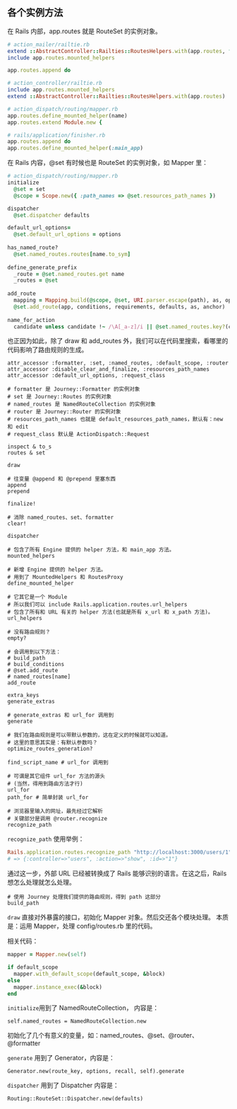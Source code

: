 ## 各个实例方法

在 Rails 内部，app.routes 就是 RouteSet 的实例对象。

```ruby
# action_mailer/railtie.rb
extend ::AbstractController::Railties::RoutesHelpers.with(app.routes, false)
include app.routes.mounted_helpers

app.routes.append do

# action_controller/railtie.rb
include app.routes.mounted_helpers
extend ::AbstractController::Railties::RoutesHelpers.with(app.routes)

# action_dispatch/routing/mapper.rb
app.routes.define_mounted_helper(name)
app.routes.extend Module.new {

# rails/application/finisher.rb
app.routes.append do
app.routes.define_mounted_helper(:main_app)
```

在 Rails 内容，@set 有时候也是 RouteSet 的实例对象，如 Mapper 里：

```ruby
# action_dispatch/routing/mapper.rb
initialize
  @set = set
  @scope = Scope.new({ :path_names => @set.resources_path_names })

dispatcher
  @set.dispatcher defaults

default_url_options=
  @set.default_url_options = options
  
has_named_route?
  @set.named_routes.routes[name.to_sym]
  
define_generate_prefix
  _route = @set.named_routes.get name
  _routes = @set
  
add_route
  mapping = Mapping.build(@scope, @set, URI.parser.escape(path), as, options)
  @set.add_route(app, conditions, requirements, defaults, as, anchor)
  
name_for_action
  candidate unless candidate !~ /\A[_a-z]/i || @set.named_routes.key?(candidate)
```

也正因为如此，除了 draw 和 add_routes 外，我们可以在代码里搜索，看哪里的代码影响了路由规则的生成。

```
attr_accessor :formatter, :set, :named_routes, :default_scope, :router
attr_accessor :disable_clear_and_finalize, :resources_path_names
attr_accessor :default_url_options, :request_class

# formatter 是 Journey::Formatter 的实例对象
# set 是 Journey::Routes 的实例对象
# named_routes 是 NamedRouteCollection 的实例对象
# router 是 Journey::Router 的实例对象
# resources_path_names 也就是 default_resources_path_names，默认有：new 和 edit
# request_class 默认是 ActionDispatch::Request
```

```
inspect & to_s
routes & set

draw

# 往变量 @append 和 @prepend 里塞东西
append
prepend

finalize!

# 消除 named_routes、set、formatter
clear!

dispatcher

# 包含了所有 Engine 提供的 helper 方法，和 main_app 方法。
mounted_helpers

# 新增 Engine 提供的 helper 方法。
# 用到了 MountedHelpers 和 RoutesProxy
define_mounted_helper

# 它其它是一个 Module
# 所以我们可以 include Rails.application.routes.url_helpers
# 包含了所有和 URL 有关的 helper 方法(也就是所有 x_url 和 x_path 方法)。
url_helpers

# 没有路由规则？
empty?

# 会调用到以下方法：
# build_path
# build_conditions
# @set.add_route
# named_routes[name]
add_route

extra_keys
generate_extras

# generate_extras 和 url_for 调用到
generate

# 我们在路由规则是可以带默认参数的，这在定义的时候就可以知道。
# 这里的意思其实是：有默认参数吗？
optimize_routes_generation?

find_script_name # url_for 调用到

# 可谓是其它组件 url_for 方法的源头
# (当然，得用到路由方法才行)
url_for
path_for # 简单封装 url_for

# 浏览器里输入的网址，最先经过它解析
# 关键部分是调用 @router.recognize
recognize_path
```

`recognize_path` 使用举例：

```ruby
Rails.application.routes.recognize_path "http://localhost:3000/users/1"
# => {:controller=>"users", :action=>"show", :id=>"1"}
```

通过这一步，外部 URL 已经被转换成了 Rails 能够识别的语言。在这之后，Rails 想怎么处理就怎么处理。

```
# 使用 Journey 处理我们提供的路由规则，得到 path 这部分
build_path
```

`draw` 直接对外暴露的接口，初始化 Mapper 对象。然后交还各个模块处理。
本质是：运用 Mapper，处理 config/routes.rb 里的代码。

相关代码：

```ruby
mapper = Mapper.new(self)

if default_scope
  mapper.with_default_scope(default_scope, &block)
else
  mapper.instance_exec(&block)
end
```

`initialize`用到了 NamedRouteCollection， 内容是：

```
self.named_routes = NamedRouteCollection.new
```

初始化了几个有意义的变量，如：named_routes、@set、@router、@formatter

`generate` 用到了 Generator，内容是：

```
Generator.new(route_key, options, recall, self).generate
```

`dispatcher` 用到了 Dispatcher 内容是：

```
Routing::RouteSet::Dispatcher.new(defaults)
```
